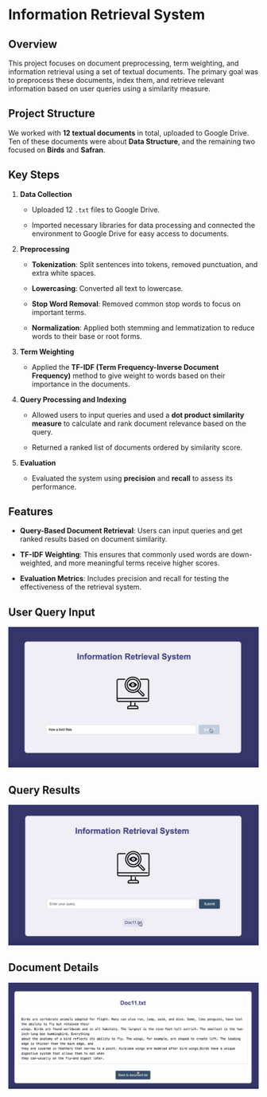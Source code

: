 # Information Retrieval System



## Overview

This project focuses on document preprocessing, term weighting, and information retrieval using a set of textual documents. The primary goal was to preprocess these documents, index them, and retrieve relevant information based on user queries using a similarity measure.



## Project Structure

We worked with **12 textual documents** in total, uploaded to Google Drive. Ten of these documents were about **Data Structure**, and the remaining two focused on **Birds** and **Safran**.



## Key Steps



1. **Data Collection**

   - Uploaded 12 `.txt` files to Google Drive.

   - Imported necessary libraries for data processing and connected the environment to Google Drive for easy access to documents.



2. **Preprocessing**

   - **Tokenization**: Split sentences into tokens, removed punctuation, and extra white spaces.

   - **Lowercasing**: Converted all text to lowercase.

   - **Stop Word Removal**: Removed common stop words to focus on important terms.

   - **Normalization**: Applied both stemming and lemmatization to reduce words to their base or root forms.



3. **Term Weighting**

   - Applied the **TF-IDF (Term Frequency-Inverse Document Frequency)** method to give weight to words based on their importance in the documents.



4. **Query Processing and Indexing**

   - Allowed users to input queries and used a **dot product similarity measure** to calculate and rank document relevance based on the query.

   - Returned a ranked list of documents ordered by similarity score.



5. **Evaluation**

   - Evaluated the system using **precision** and **recall** to assess its performance.



## Features

- **Query-Based Document Retrieval**: Users can input queries and get ranked results based on document similarity.

- **TF-IDF Weighting**: This ensures that commonly used words are down-weighted, and more meaningful terms receive higher scores.

- **Evaluation Metrics**: Includes precision and recall for testing the effectiveness of the retrieval system.



## User Query Input



![User Query Input](user_query_input.jpeg)



## Query Results



![Query Results](query_results.jpeg)



## Document Details



![Document Details](document_details.png)
